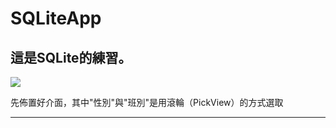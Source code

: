 # SQLiteApp
## 這是SQLite的練習。
![](https://images2.imgbox.com/df/b3/PEWaB5Gg_o.png)  

先佈置好介面，其中"性別"與"班別"是用滾輪（PickView）的方式選取
***

